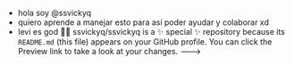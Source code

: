 - hola soy @ssvickyq
- quiero aprende a manejar esto para así poder ayudar y colaborar xd
- levi es god 🧐🍷
ssvickyq/ssvickyq is a ✨ special ✨ repository because its `README.md` (this file) appears on your GitHub profile.
You can click the Preview link to take a look at your changes.
--->
